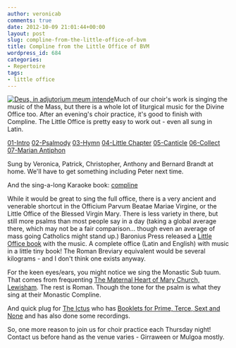 ```yaml
---
author: veronicab
comments: true
date: 2012-10-09 21:01:44+00:00
layout: post
slug: compline-from-the-little-office-of-bvm
title: Compline from the Little Office of BVM
wordpress_id: 684
categories:
- Repertoire
tags:
- little office
---
```


[![Deus, in adjutorium meum intende](http://upload.wikimedia.org/wikipedia/commons/thumb/0/0e/Boucicaut-Meister.jpg/184px-Boucicaut-Meister.jpg)](http://commons.wikimedia.org/wiki/File:Boucicaut-Meister.jpg)Much of our choir's work is singing the music of the Mass, but there is a whole lot of liturgical music for the Divine Office too.  After an evening's choir practice, it's good to finish with Compline.  The Little Office is pretty easy to work out - even all sung in Latin.

[01-Intro](http://repleatur.net/wp-content/uploads/2012/10/01-Intro.mp3)
[02-Psalmody](http://repleatur.net/wp-content/uploads/2012/10/02-Psalmody.mp3)
[03-Hymn](http://repleatur.net/wp-content/uploads/2012/10/03-Hymn.mp3)
[04-Little Chapter](http://repleatur.net/wp-content/uploads/2012/10/04-Little-Chapter.mp3)
[05-Canticle](http://repleatur.net/wp-content/uploads/2012/10/05-Canticle.mp3)
[06-Collect](http://repleatur.net/wp-content/uploads/2012/10/06-Collect.mp3)
[07-Marian Antiphon](http://repleatur.net/wp-content/uploads/2012/10/07-Marian-Antiphon.mp3)

Sung by Veronica, Patrick, Christopher, Anthony and Bernard Brandt at home.  We'll have to get something including Peter next time.

And the sing-a-long Karaoke book:
[compline](http://repleatur.net/wp-content/uploads/2012/10/compline.pdf)

While it would be great to sing the full office, there is a very ancient and venerable shortcut in the Officium Parvum Beatae Mariae Virgine, or the Little Office of the Blessed Virgin Mary.  There is less variety in there, but still more psalms than most people say in a day (taking a global average there, which may not be a fair comparison...  though even an average of mass going Catholics might stand up.)  Baronius Press released a [Little Office book](http://www.baroniuspress.com/book.php?wid=56&bid=47) with the music.  A complete office (Latin and English) with music in a little tiny book!  The Roman Breviary equivalent would be several kilograms - and I don't think one exists anyway.

For the keen eyes/ears, you might notice we sing the Monastic Sub tuum.  That comes from frequenting [The Maternal Heart of Mary Church, Lewisham](http://maternalheart.org).  The rest is Roman.  Though the tone for the psalm is what they sing at their Monastic Compline.

And quick plug for [The Ictus](http://liberreader.wordpress.com) who has [Booklets for Prime, Terce, Sext and None](http://liberreader.wordpress.com/2012/01/27/little-office-booklets-for-prime-terce-sext-and-none/) and has also done some recordings.

So, one more reason to join us for choir practice each Thursday night!  Contact us before hand as the venue varies - Girraween or Mulgoa mostly.
